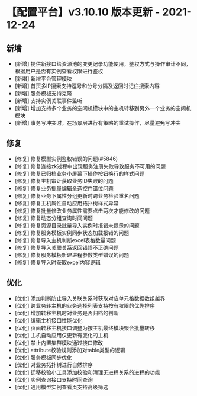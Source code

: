 # 【配置平台】v3.10.10 版本更新 - 2021-12-24

## 新增

-  [新增] 提供新接口给资源池的变更记录功能使用，鉴权方式与操作审计不同，根据用户是否有实例查看权限进行鉴权
-  [新增] 新增平台管理模块
-  [新增] 首页多IP搜索支持逗号和分号分隔及返回时记住搜索内容
-  [新增] 服务模板支持克隆
-  [新增] 支持实例关联事件监听
-  [新增] 增加支持多个业务的空闲机模块中的主机转移到另外一个业务的空闲机模块
-  [新增] 事务写冲突时，在场景层进行有策略的重试操作，尽量避免写冲突

## 修复

-  [修复] 修复模型实例鉴权错误的问题(#5846)
-  [修复] 修复连接zk过程中出现服务注册失败导致服务不可用的问题
-  [修复] 修复已归档业务小屏幕下操作按钮换行的样式问题
-  [修复] 修复主机审计获取业务ID失败的问题
-  [修复] 修复业务批量编辑全选控件错位问题
-  [修复] 修复业务下属性分组更新时跨业务检验重名问题
-  [修复] 修复主机属性自动应用拓扑树样式异常
-  [修复] 修复批量修改业务属性需要点击两次才能修改的问题
-  [修复] 修复动态分组查询时间问题
-  [修复] 修复资源目录批量导入实例时报错未提示的问题
-  [修复] 修复服务模板实例同步状态加载报错的问题
-  [修复] 修复导入主机判断excel表格数量问题
-  [修复] 修复导入关联关系返回错误不正确问题
-  [修复] 修复服务模板新建进程参数类型错误的问题
-  [修复] 修复导入时获取excel内容逻辑

## 优化

-  [优化] 添加判断防止导入关联关系时获取对应单元格数据数组越界
-  [优化] 跨业务转主机的业务选择列表支持按有权限的优先排序
-  [优化] 增加转移主机时对业务是否归档的判断
-  [优化] 编辑主机接口性能优化
-  [优化] 页面转移主机接口调整为按主机最终模块聚合批量转移
-  [优化] 主机自动应用仅更新有变化的主机
-  [优化] 禁止内置集群模块通过接口修改
-  [优化] attribute校验规则添加对table类型的逻辑
-  [优化] 服务模板同步优化
-  [优化] 对业务拓扑树进行自然排序
-  [优化] 迁移校验小工具添加校验和清理无进程关系的进程的功能
-  [优化] 实例查询接口支持时间查询
-  [优化] 通用模型实例查看页支持高级筛选